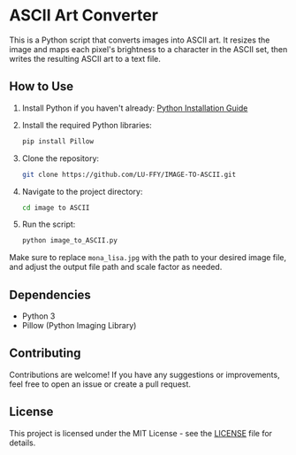 # ASCII Art Converter

This is a Python script that converts images into ASCII art. It resizes the image and maps each pixel's brightness to a character in the ASCII set, then writes the resulting ASCII art to a text file.

## How to Use

1. Install Python if you haven't already: [Python Installation Guide](https://www.python.org/downloads/)

2. Install the required Python libraries:
   ```bash
   pip install Pillow

3. Clone the repository:
   ```bash
   git clone https://github.com/LU-FFY/IMAGE-TO-ASCII.git

4. Navigate to the project directory:
   ```bash
   cd image to ASCII

5. Run the script:
   ```bash
   python image_to_ASCII.py

Make sure to replace `mona_lisa.jpg` with the path to your desired image file, and adjust the output file path and scale factor as needed.

## Dependencies

- Python 3
- Pillow (Python Imaging Library)

## Contributing

Contributions are welcome! If you have any suggestions or improvements, feel free to open an issue or create a pull request.

## License

This project is licensed under the MIT License - see the [LICENSE](LICENSE) file for details.







